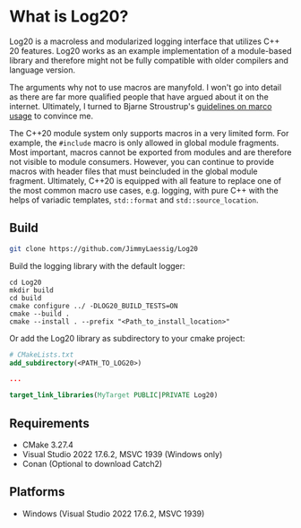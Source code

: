 # What is Log20?

Log20 is a macroless and modularized logging interface that utilizes C++ 20 features. Log20 works as an example implementation of a module-based library and therefore might not be fully compatible with older compilers and language version.

The arguments why not to use macros are manyfold. I won't go into detail as there are far more qualified people that have argued about it on the internet. Ultimately, I turned to Bjarne Stroustrup's [guidelines on marco usage](https://www.stroustrup.com/bs_faq2.html#macro) to convince me.

The C++20 module system only supports macros in a very limited form. For example, the `#include` macro is only allowed in global module fragments. Most important, macros cannot be exported from modules and are therefore not visible to module consumers. However, you can continue to provide macros with header files that must beincluded in the global module fragment. Ultimately, C++20 is equipped with all feature to replace one of the most common macro use cases, e.g. logging, with pure C++ with the helps of variadic templates, `std::format` and `std::source_location`.

## Build

```bash
git clone https://github.com/JimmyLaessig/Log20
```
Build the logging library with the default logger: 

```
cd Log20
mkdir build
cd build
cmake configure ../ -DLOG20_BUILD_TESTS=ON
cmake --build . 
cmake --install . --prefix "<Path_to_install_location>"
```

Or add the Log20 library as subdirectory to your cmake project:

```cmake
# CMakeLists.txt
add_subdirectory(<PATH_TO_LOG20>)

...

target_link_libraries(MyTarget PUBLIC|PRIVATE Log20)
```

## Requirements

* CMake 3.27.4
* Visual Studio 2022 17.6.2, MSVC 1939 (Windows only)
* Conan (Optional to download Catch2)

## Platforms

* Windows (Visual Studio 2022 17.6.2, MSVC 1939)